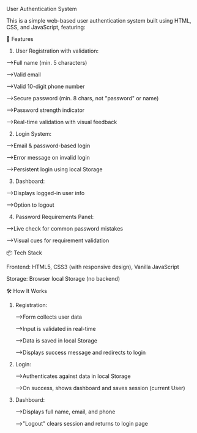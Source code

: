 User Authentication System

This is a simple web-based user authentication system built using HTML, CSS, and JavaScript, featuring:

🔐 Features

1. User Registration with validation:

  -->Full name (min. 5 characters)

  -->Valid email

  -->Valid 10-digit phone number

  -->Secure password (min. 8 chars, not "password" or name)

  -->Password strength indicator

  -->Real-time validation with visual feedback

2. Login System:

  -->Email & password-based login

  -->Error message on invalid login

  -->Persistent login using local Storage

3. Dashboard:

  -->Displays logged-in user info

  -->Option to logout

4. Password Requirements Panel:

  -->Live check for common password mistakes

  -->Visual cues for requirement validation

📦 Tech Stack

Frontend: HTML5, CSS3 (with responsive design), Vanilla JavaScript

Storage: Browser local Storage (no backend)

🛠 How It Works

1. Registration:

	-->Form collects user data

	-->Input is validated in real-time

	-->Data is saved in local Storage

	-->Displays success message and redirects to login

2. Login:

	-->Authenticates against data in local Storage

	-->On success, shows dashboard and saves session (current User)

3. Dashboard:

	-->Displays full name, email, and phone

	-->"Logout" clears session and returns to login page
